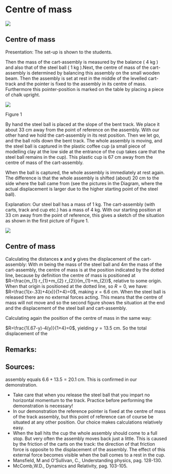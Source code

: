 # Centre of mass 

![](https://cdn.mathpix.com/cropped/2024_06_24_7a8c709df14ce144766cg-1.jpg?height=1447&width=1670&top_left_y=313&top_left_x=227)

## Centre of mass

Presentation: The set-up is shown to the students.

Then the mass of the cart-assembly is measured by the balance ( $4 \mathrm{~kg}$ ) and also that of the steel ball ( $1 \mathrm{~kg}$ ).Next, the centre of mass of the cart-assembly is determined by balancing this assembly on the small wooden beam. Then the assembly is set at rest in the middle of the levelled cart-track and the pointer is fixed to the assembly in its centre of mass. Furthermore this pointer-position is marked on the table by placing a piece of chalk upright.

![](https://cdn.mathpix.com/cropped/2024_06_24_7a8c709df14ce144766cg-2.jpg?height=1134&width=1293&top_left_y=661&top_left_x=564)

Figure 1

By hand the steel ball is placed at the slope of the bent track. We place it about $33 \mathrm{~cm}$ away from the point of reference on the assembly. With our other hand we hold the cart-assembly in its rest position. Then we let go, and the ball rolls down the bent track. The whole assembly is moving, and the steel ball is captured in the plastic coffee cup (a small piece of modelling clay at the low side at the entrance of the cup takes care that the steel ball remains in the cup). This plastic cup is $67 \mathrm{~cm}$ away from the centre of mass of the cart-assembly.

When the ball is captured, the whole assembly is immediately at rest again. The difference is that the whole assembly is shifted (about) $20 \mathrm{~cm}$ to the side where the ball came from (see the pictures in the Diagram, where the actual displacement is larger due to the higher starting point of the steel ball).

Explanation: Our steel ball has a mass of $1 \mathrm{~kg}$. The cart-assembly (with carts, track and cup etc.) has a mass of $4 \mathrm{~kg}$. With our starting position at $33 \mathrm{~cm}$ away from the point of reference, this gives a sketch of the situation as shown in the first picture of Figure 1.

![](https://cdn.mathpix.com/cropped/2024_06_24_7a8c709df14ce144766cg-2.jpg?height=260&width=594&top_left_y=2503&top_left_x=1419)

## Centre of mass

Calculating the distances $\mathbf{x}$ and $\mathbf{y}$ gives the displacement of the cart-assembly: With $m$ being the mass of the steel ball and $4 m$ the mass of the cart-assembly, the centre of mass is at the position indicated by the dotted line, because by definition the centre of mass is positioned at $R=\frac{m_{1} r_{1}+m_{2} r_{2}}{m_{1}+m_{2}}$, relative to some origin. When that origin is positioned at the dotted line, so $R=0$, we have: $R=\frac{1(x-.33)+4(x)}{1+4}=0$, making $x=6.6 \mathrm{~cm}$. When the steel ball is released there are no external forces acting. This means that the centre of mass will not move and so the second figure shows the situation at the end and the displacement of the steel ball and cart-assembly.

Calculating again the position of the centre of mass in the same way:

$R=\frac{1(.67-y)-4(y)}{1+4}=0$, yielding $y=13.5 \mathrm{~cm}$. So the total displacement of the

## Remarks:

## Sources:

assembly equals $6.6+13.5=20.1 \mathrm{~cm}$. This is confirmed in our demonstration.

- Take care that when you release the steel ball that you impart no horizontal momentum to the track. Practice before performing the demonstration is necessary!
- In our demonstration the reference pointer is fixed at the centre of mass of the track assembly, but this point of reference can of course be situated at any other position. Our choice makes calculations relatively easy.
- When the ball hits the cup the whole assembly should come to a full stop. But very often the assembly moves back just a little. This is caused by the friction of the carts on the track: the direction of that friction force is opposite to the displacement of the assembly. The effect of this external force becomes visible when the ball comes to a rest in the cup.
- Mansfield, M and O'Sullivan, C., Understanding physics, pag. 128-130.
- McComb,W.D., Dynamics and Relativity, pag. 103-105.

